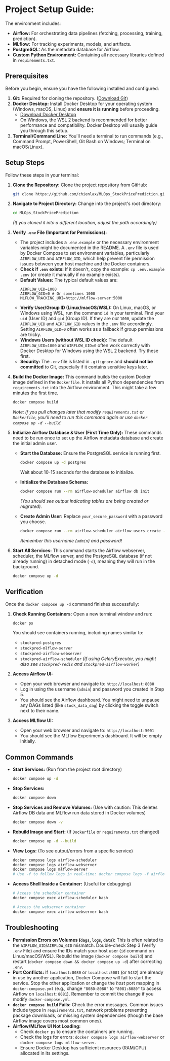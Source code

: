 # Project Setup Guide:


The environment includes:
*   **Airflow:** For orchestrating data pipelines (fetching, processing, training, prediction).
*   **MLflow:** For tracking experiments, models, and artifacts.
*   **PostgreSQL:** As the metadata database for Airflow.
*   **Custom Python Environment:** Containing all necessary libraries defined in `requirements.txt`.

## Prerequisites

Before you begin, ensure you have the following installed and configured:

1.  **Git:** Required for cloning the repository. ([Download Git](https://git-scm.com/download/win))
2.  **Docker Desktop:** Install Docker Desktop for your operating system (Windows, macOS, Linux) and **ensure it is running** before proceeding.
    *   [Download Docker Desktop](https://www.docker.com/products/docker-desktop/)
    *   On Windows, the WSL 2 backend is recommended for better performance and compatibility. Docker Desktop will usually guide you through this setup.
3.  **Terminal/Command Line:** You'll need a terminal to run commands (e.g., Command Prompt, PowerShell, Git Bash on Windows; Terminal on macOS/Linux).

## Setup Steps

Follow these steps in your terminal:

1.  **Clone the Repository:**
    Clone the project repository from GitHub:
    ```bash
    git clone https://github.com/chienlax/MLOps_StockPricePrediction.git
    ```

2.  **Navigate to Project Directory:**
    Change into the project's root directory:
    ```bash
    cd MLOps_StockPricePrediction
    ```
    *(If you cloned it into a different location, adjust the path accordingly)*

3.  **Verify `.env` File (Important for Permissions):**
    *   The project includes a `.env.example` or the necessary environment variables might be documented in the README. A `.env` file is used by Docker Compose to set environment variables, particularly `AIRFLOW_UID` and `AIRFLOW_GID`, which help prevent file permission issues between your host machine and the Docker containers.
    *   **Check if `.env` exists:** If it doesn't, copy the example: `cp .env.example .env` (or create it manually if no example exists).
    *   **Default Values:** The typical default values are:
        ```dotenv
        AIRFLOW_UID=1000
        AIRFLOW_GID=0 # Or sometimes 1000
        MLFLOW_TRACKING_URI=http://mlflow-server:5000
        ```
    *   **Verify User/Group ID (Linux/macOS/WSL):** On Linux, macOS, or Windows using WSL, run the command `id` in your terminal. Find your `uid` (User ID) and `gid` (Group ID). If they are *not* `1000`, update the `AIRFLOW_UID` and `AIRFLOW_GID` values in the `.env` file accordingly. Setting `AIRFLOW_GID=0` often works as a fallback if group permissions are tricky.
    *   **Windows Users (without WSL ID check):** The default `AIRFLOW_UID=1000` and `AIRFLOW_GID=0` often work correctly with Docker Desktop for Windows using the WSL 2 backend. Try these first.
    *   **Security:** The `.env` file is listed in `.gitignore` and **should not be committed** to Git, especially if it contains sensitive keys later.

4.  **Build the Docker Image:**
    This command builds the custom Docker image defined in the `Dockerfile`. It installs all Python dependencies from `requirements.txt` into the Airflow environment. This might take a few minutes the first time.
    ```bash
    docker compose build
    ```
    *Note: If you pull changes later that modify `requirements.txt` or `Dockerfile`, you'll need to run this command again or use `docker compose up -d --build`.*

5.  **Initialize Airflow Database & User (First Time Only):**
    These commands need to be run once to set up the Airflow metadata database and create the initial admin user.
    *   **Start the Database:** Ensure the PostgreSQL service is running first.
        ```bash
        docker compose up -d postgres
        ```
        Wait about 10-15 seconds for the database to initialize.

    *   **Initialize the Database Schema:**
        ```bash
        docker compose run --rm airflow-scheduler airflow db init
        ```
        *(You should see output indicating tables are being created or migrated).*

    *   **Create Admin User:** Replace `your_secure_password` with a password you choose.
        ```bash
        docker compose run --rm airflow-scheduler airflow users create --username admin --firstname Admin --lastname User --role Admin --email admin@example.com --password your_secure_password
        ```
        *Remember this username (`admin`) and password!*

6.  **Start All Services:**
    This command starts the Airflow webserver, scheduler, the MLflow server, and the PostgreSQL database (if not already running) in detached mode (`-d`), meaning they will run in the background.
    ```bash
    docker compose up -d
    ```

## Verification

Once the `docker compose up -d` command finishes successfully:

1.  **Check Running Containers:** Open a new terminal window and run:
    ```bash
    docker ps
    ```
    You should see containers running, including names similar to:
    *   `stockpred-postgres`
    *   `stockpred-mlflow-server`
    *   `stockpred-airflow-webserver`
    *   `stockpred-airflow-scheduler`
    *(If using CeleryExecutor, you might also see `stockpred-redis` and `stockpred-airflow-worker`)*

2.  **Access Airflow UI:**
    *   Open your web browser and navigate to: `http://localhost:8080`
    *   Log in using the username (`admin`) and password you created in Step 5.
    *   You should see the Airflow dashboard. You might need to unpause any DAGs listed (like `stock_data_dag`) by clicking the toggle switch next to their name.

3.  **Access MLflow UI:**
    *   Open your web browser and navigate to: `http://localhost:5001`
    *   You should see the MLflow Experiments dashboard. It will be empty initially.

## Common Commands

*   **Start Services:** (Run from the project root directory)
    ```bash
    docker compose up -d
    ```
*   **Stop Services:**
    ```bash
    docker compose down
    ```
*   **Stop Services and Remove Volumes:** (Use with caution: This deletes Airflow DB data and MLflow run data stored in Docker volumes)
    ```bash
    docker compose down -v
    ```
*   **Rebuild Image and Start:** (If `Dockerfile` or `requirements.txt` changed)
    ```bash
    docker compose up -d --build
    ```
*   **View Logs:** (To see output/errors from a specific service)
    ```bash
    docker compose logs airflow-scheduler
    docker compose logs airflow-webserver
    docker compose logs mlflow-server
    # Use -f to follow logs in real-time: docker compose logs -f airflow-scheduler
    ```
*   **Access Shell Inside a Container:** (Useful for debugging)
    ```bash
    # Access the scheduler container
    docker compose exec airflow-scheduler bash

    # Access the webserver container
    docker compose exec airflow-webserver bash
    ```

## Troubleshooting

*   **Permission Errors on Volumes (`dags`, `logs`, `data`):** This is often related to the `AIRFLOW_UID`/`AIRFLOW_GID` mismatch. Double-check Step 3 (Verify `.env` File) and ensure the IDs match your host user (`id` command on Linux/macOS/WSL). Rebuild the image (`docker compose build`) and restart (`docker compose down && docker compose up -d`) after correcting `.env`.
*   **Port Conflicts:** If `localhost:8080` or `localhost:5001` (or `5432`) are already in use by another application, Docker Compose will fail to start the service. Stop the other application or change the *host* port mapping in `docker-compose.yml` (e.g., change `"8080:8080"` to `"8081:8080"` to access Airflow on `localhost:8081`). Remember to commit the change if you modify `docker-compose.yml`.
*   **`docker compose build` Fails:** Check the error messages. Common issues include typos in `requirements.txt`, network problems preventing package downloads, or missing system dependencies (though the base Airflow image covers most common ones).
*   **Airflow/MLflow UI Not Loading:**
    *   Check `docker ps` to ensure the containers are running.
    *   Check the logs for errors: `docker compose logs airflow-webserver` or `docker compose logs mlflow-server`.
    *   Ensure Docker Desktop has sufficient resources (RAM/CPU) allocated in its settings.